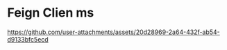 # Feign Clien ms



https://github.com/user-attachments/assets/20d28969-2a64-432f-ab54-d9133bfc5ecd

